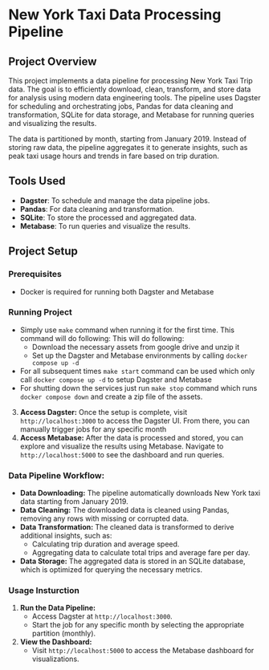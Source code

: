 # New York Taxi Data Processing Pipeline

## Project Overview

This project implements a data pipeline for processing New York Taxi Trip data. The goal is to efficiently download, clean, transform, and store data for analysis using modern data engineering tools. The pipeline uses Dagster for scheduling and orchestrating jobs, Pandas for data cleaning and transformation, SQLite for data storage, and Metabase for running queries and visualizing the results.

The data is partitioned by month, starting from January 2019. Instead of storing raw data, the pipeline aggregates it to generate insights, such as peak taxi usage hours and trends in fare based on trip duration.

## Tools Used
- **Dagster**: To schedule and manage the data pipeline jobs.
- **Pandas**: For data cleaning and transformation.
- **SQLite**: To store the processed and aggregated data.
- **Metabase**: To run queries and visualize the results.
  
## Project Setup

### Prerequisites
- Docker is required for running both Dagster and Metabase

### Running Project
- Simply use ```make``` command when running it for the first time. This command will do following:
This will do following:
    - Download the necessary assets from google drive and unzip it
    - Set up the Dagster and Metabase environments by calling ```docker compose up -d```
- For all subsequent times ```make start``` command can be used which only call ```docker compose up -d``` to setup Dagster and Metabase
- For shutting down the services just run ```make stop``` command which runs ```docker compose down``` and create a zip file of the assets.


3. **Access Dagster:** Once the setup is complete, visit ```http://localhost:3000``` to access the Dagster UI. From there, you can manually trigger jobs for any specific month
4. **Access Metabase:** After the data is processed and stored, you can explore and visualize the results using Metabase. Navigate to ```http://localhost:5000``` to see the dashboard and run queries.

### Data Pipeline Workflow:
- **Data Downloading:** The pipeline automatically downloads New York taxi data starting from January 2019.
- **Data Cleaning:** The downloaded data is cleaned using Pandas, removing any rows with missing or corrupted data.
- **Data Transformation:** The cleaned data is transformed to derive additional insights, such as:
    - Calculating trip duration and average speed.
    - Aggregating data to calculate total trips and average fare per day.
- **Data Storage:** The aggregated data is stored in an SQLite database, which is optimized for querying the necessary metrics.

### Usage Insturction
1. **Run the Data Pipeline:**
    - Access Dagster at ```http://localhost:3000```.
    - Start the job for any specific month by selecting the appropriate partition (monthly).
2. **View the Dashboard:**
    - Visit ```http://localhost:5000``` to access the Metabase dashboard for visualizations.